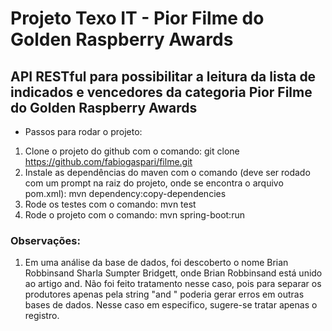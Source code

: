 # Projeto Texo IT - Pior Filme do Golden Raspberry Awards
## API RESTful para possibilitar a leitura da lista de indicados e vencedores da categoria Pior Filme do Golden Raspberry Awards

- Passos para rodar o projeto:
1. Clone o projeto do github com o comando: git clone https://github.com/fabiogaspari/filme.git
2. Instale as dependências do maven com o comando (deve ser rodado com um prompt na raiz do projeto, onde se encontra o arquivo pom.xml): mvn dependency:copy-dependencies
3. Rode os testes com o comando: mvn test
4. Rode o projeto com o comando: mvn spring-boot:run

### Observações:
1. Em uma análise da base de dados, foi descoberto o nome Brian Robbinsand Sharla Sumpter Bridgett, onde Brian Robbinsand está unido ao artigo and. Não foi feito tratamento nesse caso, pois para separar os produtores apenas pela string "and " poderia gerar erros em outras bases de dados. Nesse caso em especifico, sugere-se tratar apenas o registro.
